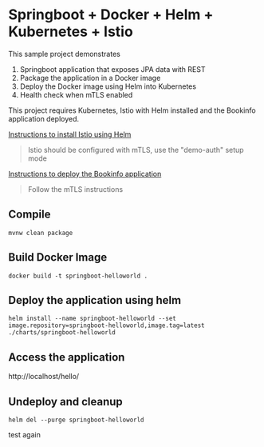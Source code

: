 # Springboot + Docker + Helm + Kubernetes + Istio

This sample project demonstrates
1. Springboot application that exposes JPA data with REST
2. Package the application in a Docker image
3. Deploy the Docker image using Helm into Kubernetes
4. Health check when mTLS enabled

This project requires Kubernetes, Istio with Helm installed and the Bookinfo application deployed. 

[Instructions to install Istio using Helm](https://istio.io/docs/setup/kubernetes/install/helm/)

> Istio should be configured with mTLS, use the "demo-auth" setup mode

[Instructions to deploy the Bookinfo application](https://istio.io/docs/examples/bookinfo/)

> Follow the mTLS instructions

## Compile
```
mvnw clean package
```
 
## Build Docker Image
 ```
docker build -t springboot-helloworld .
```

## Deploy the application using helm
```
helm install --name springboot-helloworld --set image.repository=springboot-helloworld,image.tag=latest ./charts/springboot-helloworld
```

## Access the application
http://localhost/hello/

## Undeploy and cleanup
```
helm del --purge springboot-helloworld
```
test again
